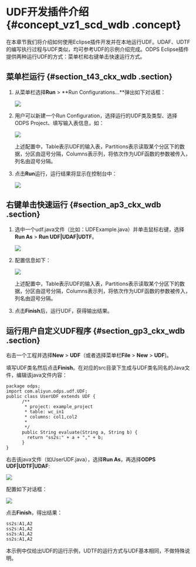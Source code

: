 # UDF开发插件介绍 {#concept_vz1_scd_wdb .concept}

在本章节我们将介绍如何使用Eclipse插件开发并在本地运行UDF。UDAF、UDTF的编写执行过程与UDF类似，均可参考UDF的示例介绍完成。ODPS Eclipse插件提供两种运行UDF的方式：菜单栏和右键单击快速运行方式。

## 菜单栏运行 {#section_t43_ckx_wdb .section}

1.  从菜单栏选择**Run** \> **Run Configurations…**弹出如下对话框：

    ![](http://static-aliyun-doc.oss-cn-hangzhou.aliyuncs.com/assets/img/12153/3192_zh-CN.PNG)

2.  用户可以新建一个Run Configuration，选择运行的UDF类及类型、选择ODPS Project、填写输入表信息，如：

    ![](http://static-aliyun-doc.oss-cn-hangzhou.aliyuncs.com/assets/img/12153/3193_zh-CN.JPG)

    上述配置中，Table表示UDF的输入表，Partitions表示读取某个分区下的数据，分区由逗号分隔，Columns表示列，将依次作为UDF函数的参数被传入，列名由逗号分隔。

3.  点击**Run**运行，运行结果将显示在控制台中：

    ![](http://static-aliyun-doc.oss-cn-hangzhou.aliyuncs.com/assets/img/12153/3194_zh-CN.JPG)


## 右键单击快速运行 {#section_ap3_ckx_wdb .section}

1.  选中一个udf.java文件（比如：UDFExample.java）并单击鼠标右键，选择**Run As** \> **Run UDF|UDAF|UDTF**。

    ![](http://static-aliyun-doc.oss-cn-hangzhou.aliyuncs.com/assets/img/12153/3196_zh-CN.png)

2.  配置信息如下：

    ![](http://static-aliyun-doc.oss-cn-hangzhou.aliyuncs.com/assets/img/12153/3197_zh-CN.png)

    上述配置中，Table表示UDF的输入表，Partitions表示读取某个分区下的数据，分区由逗号分隔，Columns表示列，将依次作为UDF函数的参数被传入，列名由逗号分隔。

3.  点击**Finish**后，运行UDF，获得输出结果。

## 运行用户自定义UDF程序 {#section_gp3_ckx_wdb .section}

右击一个工程并选择**New** \> **UDF**（或者选择菜单栏**File** \> **New** \> **UDF**\)。

填写UDF类名然后点击**Finish**。在对应的src目录下生成与UDF类名同名的Java文件，编辑该java文件内容：

```
package odps;
import com.aliyun.odps.udf.UDF;
public class UserUDF extends UDF {
      /**
       * project: example_project 
       * table: wc_in1 
       * columns: col1,col2
       * 
       */
      public String evaluate(String a, String b) {
        return "ss2s:" + a + "," + b;
      }
}
```

右击该java文件（如UserUDF.java），选择**Run As**，再选择**ODPS UDF|UDTF|UDAF**:

![](http://static-aliyun-doc.oss-cn-hangzhou.aliyuncs.com/assets/img/12153/3200_zh-CN.png)

配置如下对话框：

![](http://static-aliyun-doc.oss-cn-hangzhou.aliyuncs.com/assets/img/12153/3201_zh-CN.png)

点击**Finish**，得出结果：

```
ss2s:A1,A2
ss2s:A1,A2
ss2s:A1,A2
ss2s:A1,A2
```

本示例中仅给出UDF的运行示例，UDTF的运行方式与UDF基本相同，不做特殊说明。


